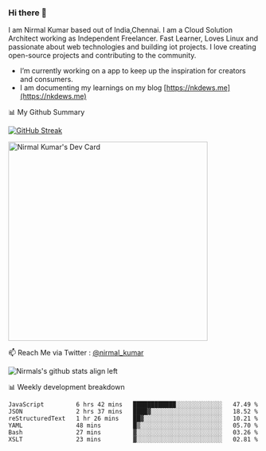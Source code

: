 ### Hi there 👋

 I am Nirmal Kumar based out of India,Chennai. I am a Cloud Solution Architect working as Independent Freelancer. Fast Learner, Loves Linux and passionate about web technologies and building iot projects. I love creating open-source projects and contributing to the community.

- I’m currently working on a app to keep up the inspiration for creators and consumers.
- I am documenting my learnings on my blog [https://nkdews.me](https://nkdews.me)


📊 My Github Summary

[![GitHub Streak](https://github-readme-streak-stats.herokuapp.com?user=nk-gears&theme=dark&hide_border=true&date_format=M%20j%5B%2C%20Y%5D)](https://git.io/streak-stats)

<a href="https://app.daily.dev/nirmal_kumar"><img src="https://api.daily.dev/devcards/a16cfcf02d384b16b41de71ce4d1d811.png?r=8ve" width="400" alt="Nirmal Kumar's Dev Card"/></a>

📫 Reach Me via  Twitter : [@nirmal_kumar](https://twitter.com/nirmal_kumar)

![Nirmals's github stats align left](https://github-readme-stats.vercel.app/api?username=nk-gears&show_icons=true)


📊 Weekly development breakdown

<!--START_SECTION:waka-->

```text
JavaScript         6 hrs 42 mins   ████████████░░░░░░░░░░░░░   47.49 %
JSON               2 hrs 37 mins   ████▓░░░░░░░░░░░░░░░░░░░░   18.52 %
reStructuredText   1 hr 26 mins    ██▓░░░░░░░░░░░░░░░░░░░░░░   10.21 %
YAML               48 mins         █▒░░░░░░░░░░░░░░░░░░░░░░░   05.70 %
Bash               27 mins         ▓░░░░░░░░░░░░░░░░░░░░░░░░   03.26 %
XSLT               23 mins         ▓░░░░░░░░░░░░░░░░░░░░░░░░   02.81 %
```

<!--END_SECTION:waka-->


